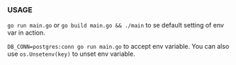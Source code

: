 ### USAGE
`go run main.go` or `go build main.go && ./main` to se default setting of env
var in action.

`DB_CONN=postgres:conn go run main.go` to accept env variable.
You can also use `os.Unsetenv(key)` to unset env variable.
